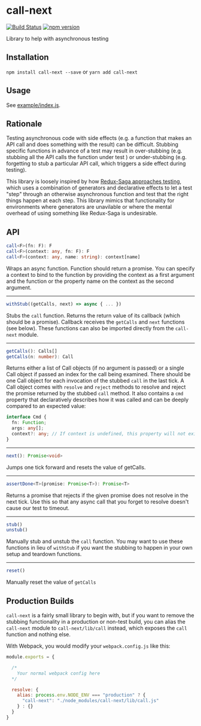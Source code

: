 call-next
=========
[![Build Status](https://travis-ci.org/esperco/call-next.svg?branch=master)](https://travis-ci.org/esperco/call-next)
[![npm version](https://badge.fury.io/js/call-next.svg)](https://badge.fury.io/js/call-next)

Library to help with asynchronous testing

Installation
------------
`npm install call-next --save` or `yarn add call-next`

Usage
-----
See [example/index.js](/example/index.js).

Rationale
---------
Testing asynchronous code with side effects (e.g. a function that makes an API
call and does something with the result) can be difficult. Stubbing specific
functions in advance of a test may result in over-stubbing (e.g. stubbing all
the API calls the function under test ) or under-stubbing (e.g. forgetting to
stub a particular API call, which triggers a side effect during testing).

This library is loosely inspired by how
[Redux-Saga approaches testing](https://redux-saga.js.org/docs/advanced/Testing.html),
which uses a combination of generators and declarative effects to let a test
"step" through an otherwise asynchronous function and test that the right
things happen at each step. This library mimics that functionality for
environments where generators are unavilable or where the mental overhead of
using something like Redux-Saga is undesirable.

API
---

```ts
call<F>(fn: F): F
call<F>(context: any, fn: F): F
call<F>(context: any, name: string): context[name]
```
Wraps an async function.
Function should return a promise. You can specify a context to bind to the
function by providing the context as a first argument and the function or
the property name on the context as the second argument.

---

```ts
withStub((getCalls, next) => async { ... })
```
Stubs the `call` function.
Returns the return value of its callback (which should be a promise).
Callback receives the `getCalls` and `next` functions (see below). These
functions can also be imported directly from the `call-next` module.

---

```ts
getCalls(): Calls[]
getCalls(n: number): Call
```
Returns either a list of Call objects
(if no argument is passed) or a single Call object if passed an index for the
call being examined. There should be one Call object for each invocation
of the stubbed `call` in the last tick. A Call object comes with `resolve` and
`reject` methods to resolve and reject the promise returned by the stubbed
`call` method. It also contains a `cmd` property that declaratively describes
how it was called and can be deeply compared to an expected value:

```ts
interface Cmd {
  fn: Function;
  args: any[];
  context?: any; // If context is undefined, this property will not exist
}
```

---

```ts
next(): Promise<void>
```
Jumps one tick forward and resets the value of getCalls.

---

```ts
assertDone<T>(promise: Promise<T>): Promise<T>
```
Returns a promise that
rejects if the given promise does not resolve in the next tick. Use this
so that any async call that you forget to resolve doesn't cause our test
to timeout.

---

```ts
stub()
unstub()
```
Manually stub and unstub the `call` function. You may want to
use these functions in lieu of `withStub` if you want the stubbing to happen
in your own setup and teardown functions.

---

```ts
reset()
```
Manually reset the value of `getCalls`

Production Builds
-----------------
`call-next` is a fairly small library to begin with, but if you want to remove
the stubbing functionality in a production or non-test build, you can alias
the `call-next` module to `call-next/lib/call` instead, which exposes the
`call` function and nothing else.

With Webpack, you would modify your `webpack.config.js` like this:

```js
module.exports = {

  /*
    Your normal webpack config here
  */

  resolve: {
    alias: process.env.NODE_ENV === "production" ? {
      "call-next": "./node_modules/call-next/lib/call.js"
    } : {}
  }
}
```